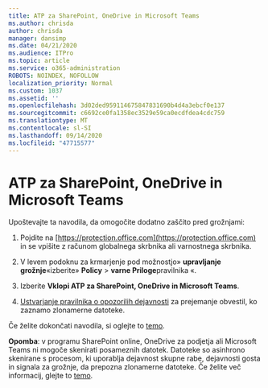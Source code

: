 ```yaml
---
title: ATP za SharePoint, OneDrive in Microsoft Teams
ms.author: chrisda
author: chrisda
manager: dansimp
ms.date: 04/21/2020
ms.audience: ITPro
ms.topic: article
ms.service: o365-administration
ROBOTS: NOINDEX, NOFOLLOW
localization_priority: Normal
ms.custom: 1037
ms.assetid: ''
ms.openlocfilehash: 3d02ded959114675847831690b4d4a3ebcf0e137
ms.sourcegitcommit: c6692ce0fa1358ec3529e59ca0ecdfdea4cdc759
ms.translationtype: MT
ms.contentlocale: sl-SI
ms.lasthandoff: 09/14/2020
ms.locfileid: "47715577"
---
```

# <a name="atp-for-sharepoint-onedrive-and-microsoft-teams"></a>ATP za SharePoint, OneDrive in Microsoft Teams

Upoštevajte ta navodila, da omogočite dodatno zaščito pred grožnjami:

1. Pojdite na [https://protection.office.com](https://protection.office.com) in se vpišite z računom globalnega skrbnika ali varnostnega skrbnika.

2. V levem podoknu za krmarjenje pod možnostjo» **upravljanje grožnje**«izberite» **Policy** \> **varne Priloge**pravilnika «.

3. Izberite **Vklopi ATP za SharePoint, OneDrive in Microsoft Teams**.

4. [Ustvarjanje pravilnika o opozorilih dejavnosti](https://docs.microsoft.com/microsoft-365/compliance/create-activity-alerts) za prejemanje obvestil, ko zaznamo zlonamerne datoteke.

Če želite dokončati navodila, si oglejte to [temo](https://docs.microsoft.com/microsoft-365/security/office-365-security/turn-on-atp-for-spo-odb-and-teams).

**Opomba**: v programu SharePoint online, OneDrive za podjetja ali Microsoft Teams ni mogoče skenirati posameznih datotek. Datoteke so asinhrono skenirane s procesom, ki uporablja dejavnost skupne rabe, dejavnosti gosta in signala za grožnje, da prepozna zlonamerne datoteke. Če želite več informacij, glejte to [temo](https://docs.microsoft.com/microsoft-365/security/office-365-security/atp-for-spo-odb-and-teams).

